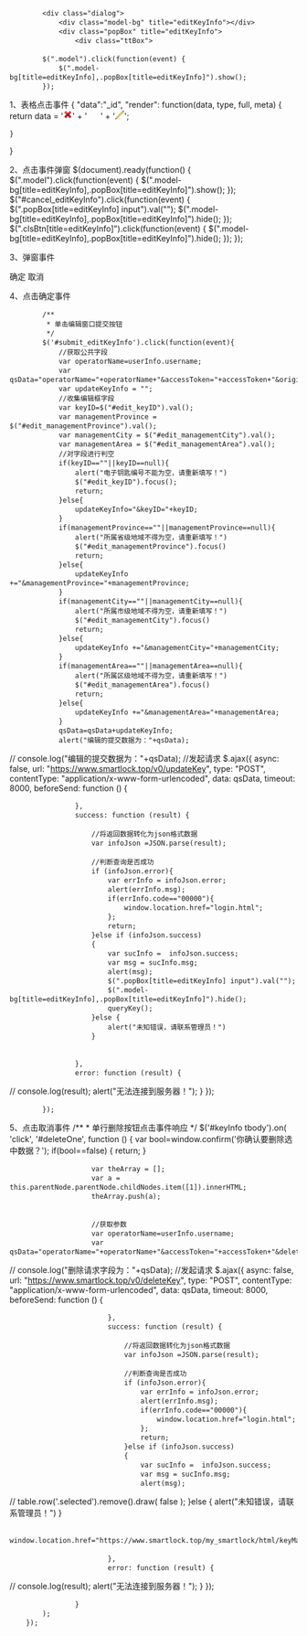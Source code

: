             <div class="dialog">
                <div class="model-bg" title="editKeyInfo"></div>
                <div class="popBox" title="editKeyInfo">
                    <div class="ttBox">

            $(".model").click(function(event) {
                $(".model-bg[title=editKeyInfo],.popBox[title=editKeyInfo]").show();
            });



1、表格点击事件
{
    "data":"_id",
    "render": function(data, type, full, meta) {
        return data = '<a href="#" id="deleteOne" title="Delete"><img src="../assets/images/icons/cross.png" alt="Delete" /></a>' +
                '&nbsp;&nbsp;&nbsp;&nbsp;&nbsp;&nbsp;' +
                '<a href="#" id="keyEdit" title="keyEdit" class="model"><img src="../assets/images/icons/pencil.png" alt="Edit"/></a>';

    }
}

2、点击事件弹窗
$(document).ready(function() {
$(".model").click(function(event) {
    $(".model-bg[title=editKeyInfo],.popBox[title=editKeyInfo]").show();
});
$("#cancel_editKeyInfo").click(function(event) {
    $(".popBox[title=editKeyInfo] input").val("");
    $(".model-bg[title=editKeyInfo],.popBox[title=editKeyInfo]").hide();
});
$(".clsBtn[title=editKeyInfo]").click(function(event) {
    $(".model-bg[title=editKeyInfo],.popBox[title=editKeyInfo]").hide();
});
});

3、弹窗事件
                    <div class="btnArea">
                        <div class="btnGroup">
                            <a class="sgBtn ok" id="submit_editKeyInfo">确定</a>
                            <a class="sgBtn cancel" id="cancel_editKeyInfo">取消</a>
                        </div>
                    </div>

4、点击确定事件

            /**
             * 单击编辑窗口提交按钮
             */
            $('#submit_editKeyInfo').click(function(event){
                //获取公共字段
                var operatorName=userInfo.username;
                var qsData="operatorName="+operatorName+"&accessToken="+accessToken+"&originalKeyID="+originalKeyID;
                var updateKeyInfo = "";
                //收集编辑框字段
                var keyID=$("#edit_keyID").val();
                var managementProvince = $("#edit_managementProvince").val();
                var managementCity = $("#edit_managementCity").val();
                var managementArea = $("#edit_managementArea").val();
                //对字段进行判空
                if(keyID==""||keyID==null){
                    alert("电子钥匙编号不能为空，请重新填写！")
                    $("#edit_keyID").focus();
                    return;
                }else{
                    updateKeyInfo="&keyID="+keyID;
                }
                if(managementProvince==""||managementProvince==null){
                    alert("所属省级地域不得为空，请重新填写！")
                    $("#edit_managementProvince").focus()
                    return;
                }else{
                    updateKeyInfo +="&managementProvince="+managementProvince;
                }
                if(managementCity==""||managementCity==null){
                    alert("所属市级地域不得为空，请重新填写！")
                    $("#edit_managementCity").focus()
                    return;
                }else{
                    updateKeyInfo +="&managementCity="+managementCity;
                }
                if(managementArea==""||managementArea==null){
                    alert("所属区级地域不得为空，请重新填写！")
                    $("#edit_managementArea").focus()
                    return;
                }else{
                    updateKeyInfo +="&managementArea="+managementArea;
                }
                qsData=qsData+updateKeyInfo;
                alert("编辑的提交数据为："+qsData);
//                console.log("编辑的提交数据为："+qsData);
                //发起请求
                $.ajax({
                    async: false,
                    url: "https://www.smartlock.top/v0/updateKey",
                    type: "POST",
                    contentType: "application/x-www-form-urlencoded",
                    data: qsData,
                    timeout: 8000,
                    beforeSend: function ()
                    {

                    },
                    success: function (result) {

                        //将返回数据转化为json格式数据
                        var infoJson =JSON.parse(result);

                        //判断查询是否成功
                        if (infoJson.error){
                            var errInfo = infoJson.error;
                            alert(errInfo.msg);
                            if(errInfo.code=="00000"){
                                window.location.href="login.html";
                            };
                            return;
                        }else if (infoJson.success)
                        {
                            var sucInfo =  infoJson.success;
                            var msg = sucInfo.msg;
                            alert(msg);
                            $(".popBox[title=editKeyInfo] input").val("");
                            $(".model-bg[title=editKeyInfo],.popBox[title=editKeyInfo]").hide();
                            queryKey();
                        }else {
                            alert("未知错误，请联系管理员！")
                        }


                    },
                    error: function (result) {
//                        console.log(result);
                        alert("无法连接到服务器！");
                    }
                });

            });

5、点击取消事件
           /**
             * 单行删除按钮点击事件响应
             */
            $('#keyInfo tbody').on( 'click', '#deleteOne', function () {
                        var bool=window.confirm('你确认要删除选中数据？');
                        if(bool==false)
                        {
                            return;
                        }

                        var theArray = [];
                        var a = this.parentNode.parentNode.childNodes.item([1]).innerHTML;
                        theArray.push(a);


                        //获取参数
                        var operatorName=userInfo.username;
                        var qsData="operatorName="+operatorName+"&accessToken="+accessToken+"&deleteList="+theArray;
//                                    console.log("删除请求字段为："+qsData);
                        //发起请求
                        $.ajax({
                            async: false,
                            url: "https://www.smartlock.top/v0/deleteKey",
                            type: "POST",
                            contentType: "application/x-www-form-urlencoded",
                            data: qsData,
                            timeout: 8000,
                            beforeSend: function ()
                            {

                            },
                            success: function (result) {

                                //将返回数据转化为json格式数据
                                var infoJson =JSON.parse(result);

                                //判断查询是否成功
                                if (infoJson.error){
                                    var errInfo = infoJson.error;
                                    alert(errInfo.msg);
                                    if(errInfo.code=="00000"){
                                        window.location.href="login.html";
                                    };
                                    return;
                                }else if (infoJson.success)
                                {
                                    var sucInfo =  infoJson.success;
                                    var msg = sucInfo.msg;
                                    alert(msg);

//                                    table.row('.selected').remove().draw( false );
                                }else {
                                    alert("未知错误，请联系管理员！")
                                }

                                window.location.href="https://www.smartlock.top/my_smartlock/html/keyManage.html";

                            },
                            error: function (result) {


//                                            console.log(result);
                                alert("无法连接到服务器！");
                            }
                        });

                    }
            );
        });
